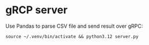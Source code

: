 # gRCP server

Use Pandas to parse CSV file and send result over gRPC:

```
source ~/.venv/bin/activate && python3.12 server.py 
```